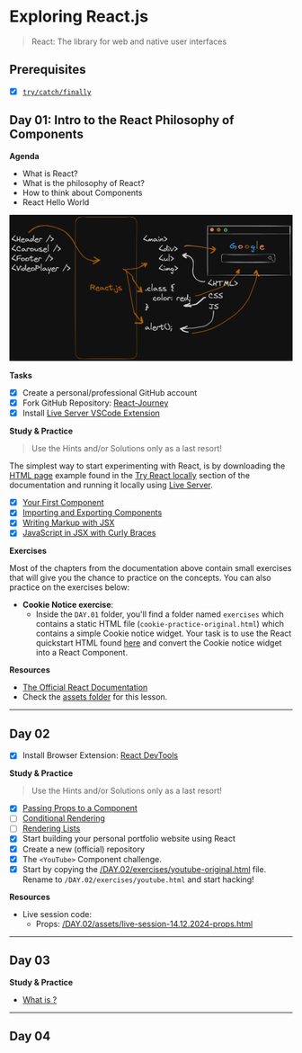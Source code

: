 # Exploring React.js

> React: The library for web and native user interfaces

## Prerequisites

- [x] [`try/catch/finally`](https://developer.mozilla.org/en-US/docs/Web/JavaScript/Reference/Statements/try...catch)

## Day 01: Intro to the React Philosophy of Components

**Agenda**

- What is React?
- What is the philosophy of React?
- How to think about Components
- React Hello World

![](./DAY.01/assets/How.React.Translates.to.HTML.CSS.and.JS.png)

**Tasks**

- [x] Create a personal/professional GitHub account
- [x] Fork GitHub Repository: [React-Journey](https://github.com/in-tech-gration/React-Journey)
- [x] Install [Live Server VSCode Extension](https://marketplace.visualstudio.com/items?itemName=ritwickdey.LiveServer)

**Study & Practice**

> Use the Hints and/or Solutions only as a last resort!

The simplest way to start experimenting with React, is by downloading the [HTML page](https://gist.githubusercontent.com/gaearon/0275b1e1518599bbeafcde4722e79ed1/raw/db72dcbf3384ee1708c4a07d3be79860db04bff0/example.html) example found in the [Try React locally](https://react.dev/learn/installation#try-react-locally) section of the documentation and running it locally using [Live Server](https://marketplace.visualstudio.com/items?itemName=ritwickdey.LiveServer).

- [x] [Your First Component](https://react.dev/learn/your-first-component)
- [x] [Importing and Exporting Components](https://react.dev/learn/importing-and-exporting-components)
- [x] [Writing Markup with JSX](https://react.dev/learn/writing-markup-with-jsx)
- [x] [JavaScript in JSX with Curly Braces](https://react.dev/learn/javascript-in-jsx-with-curly-braces)

**Exercises**

Most of the chapters from the documentation above contain small exercises that will give you the chance to practice on the concepts. You can also practice on the exercises below:

- **Cookie Notice exercise**:
  - Inside the `DAY.01` folder, you'll find a folder named `exercises` which contains a static HTML file (`cookie-practice-original.html`) which contains a simple Cookie notice widget. Your task is to use the React quickstart HTML found [here](https://gist.githubusercontent.com/gaearon/0275b1e1518599bbeafcde4722e79ed1/raw/db72dcbf3384ee1708c4a07d3be79860db04bff0/example.html) and convert the Cookie notice widget into a React Component.

**Resources**

- [The Official React Documentation](https://react.dev/)
- Check the [assets folder](./DAY.01/assets/) for this lesson.

---

## Day 02

- [x] Install Browser Extension: [React DevTools](https://react.dev/learn/react-developer-tools#browser-extension)

**Study & Practice**

> Use the Hints and/or Solutions only as a last resort!

- [x] [Passing Props to a Component](https://react.dev/learn/passing-props-to-a-component)
- [ ] [Conditional Rendering](https://react.dev/learn/conditional-rendering)
- [ ] [Rendering Lists](https://react.dev/learn/rendering-lists)
- [x] Start building your personal portfolio website using React
- [x] Create a new (official) repository
- [x] The `<YouTube>` Component challenge.
- [x] Start by copying the [/DAY.02/exercises/youtube-original.html](./DAY.02/exercises/youtube-original.html) file. Rename to `/DAY.02/exercises/youtube.html` and start hacking!

**Resources**

- Live session code:
  - Props: [/DAY.02/assets/live-session-14.12.2024-props.html](./DAY.02/assets/live-session-14.12.2024-props.html)

---

## Day 03

**Study & Practice**

- [What is <StrictMode/>?](https://react.dev/reference/react/StrictMode)

---

## Day 04
